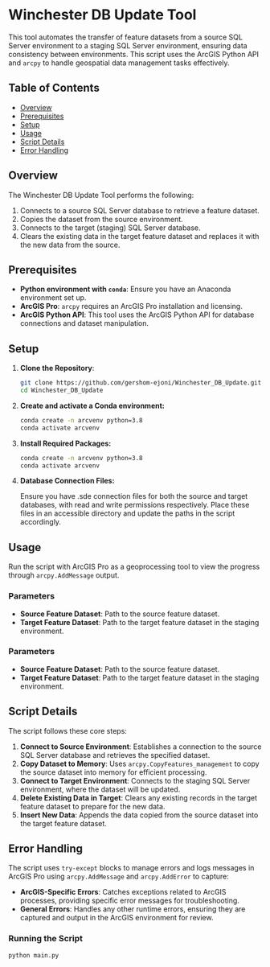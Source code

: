 # Winchester DB Update Tool

This tool automates the transfer of feature datasets from a source SQL Server environment to a staging SQL Server environment, ensuring data consistency between environments. This script uses the ArcGIS Python API and `arcpy` to handle geospatial data management tasks effectively.

## Table of Contents
- [Overview](#overview)
- [Prerequisites](#prerequisites)
- [Setup](#setup)
- [Usage](#usage)
- [Script Details](#script-details)
- [Error Handling](#error-handling)

## Overview
The Winchester DB Update Tool performs the following:
1. Connects to a source SQL Server database to retrieve a feature dataset.
2. Copies the dataset from the source environment.
3. Connects to the target (staging) SQL Server database.
4. Clears the existing data in the target feature dataset and replaces it with the new data from the source.

## Prerequisites
- **Python environment with `conda`**: Ensure you have an Anaconda environment set up.
- **ArcGIS Pro**: `arcpy` requires an ArcGIS Pro installation and licensing.
- **ArcGIS Python API**: This tool uses the ArcGIS Python API for database connections and dataset manipulation.

## Setup
1. **Clone the Repository**:
   ```bash
   git clone https://github.com/gershom-ejoni/Winchester_DB_Update.git
   cd Winchester_DB_Update
2. **Create and activate a Conda environment:**
   ```bash
   conda create -n arcvenv python=3.8
   conda activate arcvenv
3. **Install Required Packages:**
   ```bash
   conda create -n arcvenv python=3.8
   conda activate arcvenv
4. **Database Connection Files:**

   Ensure you have .sde connection files for both the source and target databases, with read and write permissions respectively. Place these files in an accessible directory and update the paths in the script accordingly.
## Usage
Run the script with ArcGIS Pro as a geoprocessing tool to view the progress through `arcpy.AddMessage` output.

### Parameters
- **Source Feature Dataset**: Path to the source feature dataset.
- **Target Feature Dataset**: Path to the target feature dataset in the staging environment.

### Parameters
- **Source Feature Dataset**: Path to the source feature dataset.
- **Target Feature Dataset**: Path to the target feature dataset in the staging environment.


## Script Details
The script follows these core steps:

1. **Connect to Source Environment**: Establishes a connection to the source SQL Server database and retrieves the specified dataset.
2. **Copy Dataset to Memory**: Uses `arcpy.CopyFeatures_management` to copy the source dataset into memory for efficient processing.
3. **Connect to Target Environment**: Connects to the staging SQL Server environment, where the dataset will be updated.
4. **Delete Existing Data in Target**: Clears any existing records in the target feature dataset to prepare for the new data.
5. **Insert New Data**: Appends the data copied from the source dataset into the target feature dataset.

## Error Handling
The script uses `try-except` blocks to manage errors and logs messages in ArcGIS Pro using `arcpy.AddMessage` and `arcpy.AddError` to capture:

- **ArcGIS-Specific Errors**: Catches exceptions related to ArcGIS processes, providing specific error messages for troubleshooting.
- **General Errors**: Handles any other runtime errors, ensuring they are captured and output in the ArcGIS environment for review.

### Running the Script
```bash
python main.py

